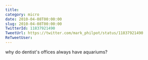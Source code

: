 ```yaml
---
title: 
category: micro
date: 2010-04-08T00:00:00
slug: 2010-04-08T00:00:00
TwitterId: 11837921490
TweetUrl: https://twitter.com/mark_philpot/status/11837921490
ReTweetUser: 
---
```


why do dentist's offices always have aquariums?